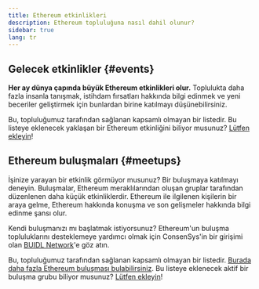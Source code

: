 ```yaml
---
title: Ethereum etkinlikleri
description: Ethereum topluluğuna nasıl dahil olunur?
sidebar: true
lang: tr
---
```


## Gelecek etkinlikler {#events}

**Her ay dünya çapında büyük Ethereum etkinlikleri olur.** Toplulukta daha fazla insanla tanışmak, istihdam fırsatları hakkında bilgi edinmek ve yeni beceriler geliştirmek için bunlardan birine katılmayı düşünebilirsiniz.

<UpcomingEventsList/>

Bu, topluluğumuz tarafından sağlanan kapsamlı olmayan bir listedir. Bu listeye eklenecek yaklaşan bir Ethereum etkinliğini biliyor musunuz? [Lütfen ekleyin](https://github.com/ethereum/ethereum-org-website/blob/dev/src/data/community-events.json)!

## Ethereum buluşmaları {#meetups}

İşinize yarayan bir etkinlik görmüyor musunuz? Bir buluşmaya katılmayı deneyin. Buluşmalar, Ethereum meraklılarından oluşan gruplar tarafından düzenlenen daha küçük etkinliklerdir. Ethereum ile ilgilenen kişilerin bir araya gelme, Ethereum hakkında konuşma ve son gelişmeler hakkında bilgi edinme şansı olur.

<MeetupList />

Kendi buluşmanızı mı başlatmak istiyorsunuz? Ethereum'un buluşma topluluklarını desteklemeye yardımcı olmak için ConsenSys'in bir girişimi olan [BUIDL Network](https://consensys.net/developers/buidlnetwork/)'e göz atın.

Bu, topluluğumuz tarafından sağlanan kapsamlı olmayan bir listedir. [Burada daha fazla Ethereum buluşması bulabilirsiniz](https://www.meetup.com/topics/ethereum/). Bu listeye eklenecek aktif bir buluşma grubu biliyor musunuz? [Lütfen ekleyin](https://github.com/ethereum/ethereum-org-website/blob/dev/src/data/community-meetups.json)!

